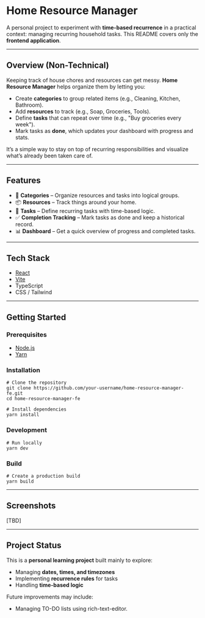# Home Resource Manager

A personal project to experiment with **time-based recurrence** in a practical context: managing recurring household tasks.
This README covers only the **frontend application**.

---

## Overview (Non-Technical)

Keeping track of house chores and resources can get messy.
**Home Resource Manager** helps organize them by letting you:

- Create **categories** to group related items (e.g., Cleaning, Kitchen, Bathroom).
- Add **resources** to track (e.g., Soap, Groceries, Tools).
- Define **tasks** that can repeat over time (e.g., "Buy groceries every week").
- Mark tasks as **done**, which updates your dashboard with progress and stats.

It’s a simple way to stay on top of recurring responsibilities and visualize what’s already been taken care of.

---

## Features

- 📂 **Categories** – Organize resources and tasks into logical groups.
- 📦 **Resources** – Track things around your home.
- 📝 **Tasks** – Define recurring tasks with time-based logic.
- ✅ **Completion Tracking** – Mark tasks as done and keep a historical record.
- 📊 **Dashboard** – Get a quick overview of progress and completed tasks.

---

## Tech Stack

- [React](https://react.dev/)
- [Vite](https://vitejs.dev/)
- TypeScript
- CSS / Tailwind

---

## Getting Started

### Prerequisites

- [Node.js](https://nodejs.org/)
- [Yarn](https://yarnpkg.com/)

### Installation

    # Clone the repository
    git clone https://github.com/your-username/home-resource-manager-fe.git
    cd home-resource-manager-fe

    # Install dependencies
    yarn install

### Development

    # Run locally
    yarn dev

### Build

    # Create a production build
    yarn build

---

## Screenshots

[TBD]

---

## Project Status

This is a **personal learning project** built mainly to explore:

- Managing **dates, times, and timezones**
- Implementing **recurrence rules** for tasks
- Handling **time-based logic**

Future improvements may include:

- Managing TO-DO lists using rich-text-editor.
